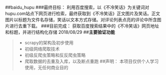 ##baidu_hupu
###最终目标：
利用百度搜索，以《不冷笑话》为关键词对hupu.com站点下网页进行检索，最终获取到《不冷笑话》正文图片及笑话。正文图片以标题为文件名存储，笑话以文本方式存储。对评论列表点亮的评论中所含图片进行去重下载。
###目前完成：
获取百度搜索结果中的《不冷笑话》网页地址和标题，并进行结构化存储 2018/08/29
##**主要验证功能**
> * scrapy的架构及初步使用
> * 初级网络爬取技术
> * 初级反爬虫策略和反反爬虫策略
> * 爬取数据的去重及入库，以及断点重跑
##声明：
本项目仅供个人学习使用，无任何商业目的